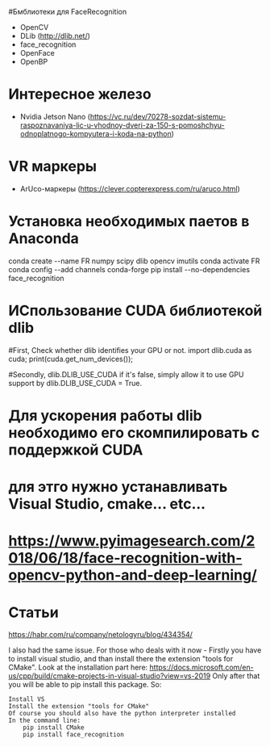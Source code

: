 #Бмблиотеки для FaceRecognition
- OpenCV
- DLib  (http://dlib.net/)
- face_recognition
- OpenFace
- OpenBP

# Интересное железо
- Nvidia Jetson Nano (https://vc.ru/dev/70278-sozdat-sistemu-raspoznavaniya-lic-u-vhodnoy-dveri-za-150-s-pomoshchyu-odnoplatnogo-kompyutera-i-koda-na-python)

# VR маркеры
- ArUco-маркеры (https://clever.copterexpress.com/ru/aruco.html)

# Установка необходимых паетов в Anaconda
conda create --name FR numpy scipy dlib opencv imutils 
conda activate FR
conda config --add channels conda-forge
pip install --no-dependencies face_recognition

# ИСпользование CUDA библиотекой dlib
#First, Check whether dlib identifies your GPU or not.
import dlib.cuda as cuda;
print(cuda.get_num_devices());

#Secondly, dlib.DLIB_USE_CUDA if it's false, simply allow it to use GPU support by
dlib.DLIB_USE_CUDA = True.

# Для ускорения работы dlib необходимо его скомпилировать с поддержкой CUDA
# для этго нужно устанавливать Visual Studio, cmake... etc...
# https://www.pyimagesearch.com/2018/06/18/face-recognition-with-opencv-python-and-deep-learning/

# Статьи
https://habr.com/ru/company/netologyru/blog/434354/


I also had the same issue. For those who deals with it now -
Firstly you have to install visual studio, and than install there the extension "tools for CMake". 
Look at the installation part here: 
https://docs.microsoft.com/en-us/cpp/build/cmake-projects-in-visual-studio?view=vs-2019
Only after that you will be able to pip install this package.
So:

    Install VS
    Install the extension "tools for CMake"
    Of course you should also have the python interpreter installed
    In the command line:
        pip install CMake
        pip install face_recognition

